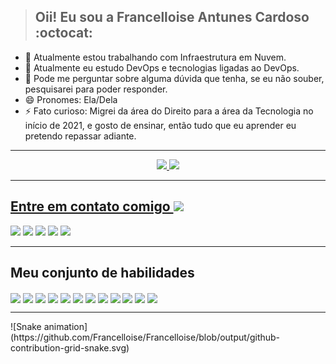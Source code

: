 >## Oii! Eu sou a Francelloise Antunes Cardoso :octocat:

- 🔭 Atualmente estou trabalhando com Infraestrutura em Nuvem.
- 🌱 Atualmente eu estudo DevOps e tecnologias ligadas ao DevOps.
- 💬 Pode me perguntar sobre alguma dúvida que tenha, se eu não souber, pesquisarei para poder responder.
- 😄 Pronomes: Ela/Dela
- ⚡ Fato curioso: Migrei da área do Direito para a área da Tecnologia no início de 2021, e gosto de ensinar, então tudo que eu aprender eu pretendo repassar adiante.
----

<div align="center">
  <a href="https://github.com/Francelloise">
  <img height="180em" src="https://github-readme-stats.vercel.app/api?username=Francelloise&show_icons=true&theme=tokyonight&include_all_commits=true&count_private=true"/>
  <img height="180em" src="https://github-readme-stats.vercel.app/api/top-langs/?username=Francelloise&layout=compact&langs_count=7&theme=tokyonight"/>
</div>

----
## Entre em contato comigo <img src="https://media.giphy.com/media/LnQjpWaON8nhr21vNW/giphy.gif" width="60">

<div>
  <a href="https://www.linkedin.com/in/francelloiseengineergc/"><img src="https://img.shields.io/badge/LinkedIn-0077B5?style=for-the-badge&logo=linkedin&logoColor=white"></a>
  <a href="mailto:francelloise.antunes@gmail.com"><img src="https://img.shields.io/badge/Gmail-D14836?style=for-the-badge&logo=gmail&logoColor=white"></a>
  <a href="http://api.whatsapp.com/send?1=pt_BR&phone=5545998622744"><img src="https://img.shields.io/badge/WhatsApp-25D366?style=for-the-badge&logo=whatsapp&logoColor=white"></a>
  <a hrf="https://gitlab.com/Francelloise"><img src="https://img.shields.io/badge/GitLab-330F63?style=for-the-badge&logo=gitlab&logoColor=white"></a>
  <a href="https://steamcommunity.com/profiles/76561198975657153/"><img src="https://img.shields.io/badge/Steam-000000?style=for-the-badge&logo=steam&logoColor=white"></a>
 </div>

----
## Meu conjunto de habilidades

<div>
  <img src="https://cdn.jsdelivr.net/gh/devicons/devicon/icons/css3/css3-original.svg" align="center", heigth="50" e width="60"/>
  <img src="https://cdn.jsdelivr.net/gh/devicons/devicon/icons/html5/html5-original.svg" align="center", heigth="50" e width="60"/>
  <img src="https://cdn.jsdelivr.net/gh/devicons/devicon/icons/javascript/javascript-original.svg" align="center" heigth="50" e width="60"/>
  <img src="https://cdn.jsdelivr.net/gh/devicons/devicon/icons/git/git-original.svg" align="center", heigth="50" e width="60"/>
  <img src="https://cdn.jsdelivr.net/gh/devicons/devicon/icons/linux/linux-original.svg" align="center", heigth="50" e width="60"/>
  <img src="https://cdn.jsdelivr.net/gh/devicons/devicon/icons/azure/azure-original.svg" align="center", heigth="50" e width="60"/>
  <img src="https://cdn.jsdelivr.net/gh/devicons/devicon/icons/googlecloud/googlecloud-original.svg" align="center", heigth="50" e width="60"/>
  <img src="https://cdn.jsdelivr.net/gh/devicons/devicon/icons/docker/docker-original.svg" align="center", heigth="50" e width="60"/>
  <img src="https://cdn.jsdelivr.net/gh/devicons/devicon/icons/kubernetes/kubernetes-plain.svg" align="center", heigth="50" e width="60"/>
  <img src="https://cdn.jsdelivr.net/gh/devicons/devicon/icons/jenkins/jenkins-original.svg" align="center", heigth="50" e width="60"/>
  <img src="https://cdn.jsdelivr.net/gh/devicons/devicon/icons/python/python-original.svg" align="center", heigth="50" e width="60"/>
  <img src="https://cdn.jsdelivr.net/gh/devicons/devicon/icons/java/java-original.svg" align="center", heigth="50" e width="60"/>  
</div>

----
<div>
  ![Snake animation](https://github.com/Francelloise/Francelloise/blob/output/github-contribution-grid-snake.svg)
</div>
